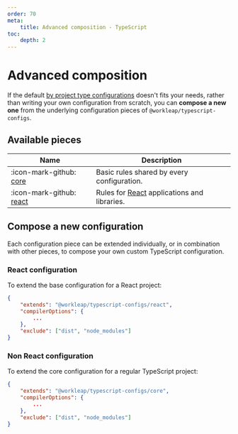 ```yaml
---
order: 70
meta:
    title: Advanced composition - TypeScript
toc:
    depth: 2
---
```


# Advanced composition

If the default [by project type configurations](./getting-started.md/#available-configurations) doesn't fits your needs, rather than writing your own configuration from scratch, you can **compose a new one** from the underlying configuration pieces of `@workleap/typescript-configs`.

## Available pieces

| Name | Description |
| ---  | --- |
| :icon-mark-github: [core](https://github.com/workleap/wl-web-configs/blob/main/packages/typescript-configs/core.json) | Basic rules shared by every configuration. |
| :icon-mark-github: [react](https://github.com/workleap/wl-web-configs/blob/main/packages/typescript-configs/react.json) | Rules for [React](https://react.dev/) applications and libraries. |

## Compose a new configuration

Each configuration piece can be extended individually, or in combination with other pieces, to compose your own custom TypeScript configuration.

### React configuration

To extend the base configuration for a React project:

```json !#2 tsconfig.json
{
    "extends": "@workleap/typescript-configs/react",
    "compilerOptions": {
        ...
    },
    "exclude": ["dist", "node_modules"]
}
```

### Non React configuration

To extend the core configuration for a regular TypeScript project:

```json !#2 tsconfig.json
{
    "extends": "@workleap/typescript-configs/core",
    "compilerOptions": {
        ...
    },
    "exclude": ["dist", "node_modules"]
}
```
